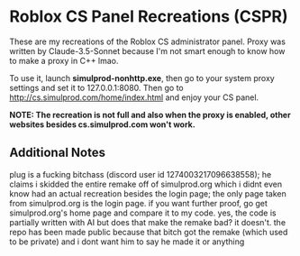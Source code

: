 # Roblox CS Panel Recreations (CSPR)
These are my recreations of the Roblox CS administrator panel.
Proxy was written by Claude-3.5-Sonnet because I'm not smart enough to know how to make a proxy in C++ lmao.


To use it, launch **simulprod-nonhttp.exe**, then go to your system proxy settings and set it to 127.0.0.1:8080. Then go to http://cs.simulprod.com/home/index.html and enjoy your CS panel.



**NOTE: The recreation is not full and also when the proxy is enabled, other websites besides cs.simulprod.com won't work.**

## Additional Notes
plug is a fucking bitchass (discord user id 1274003217096638558); he claims i skidded the entire remake off of simulprod.org which i didnt even know had an actual recreation besides the login page; the only page taken from simulprod.org is the login page. if you want further proof, go get simulprod.org's home page and compare it to my code. yes, the code is partially written with AI but does that make the remake bad? it doesn't.
the repo has been made public because that bitch got the remake (which used to be private) and i dont want him to say he made it or anything
